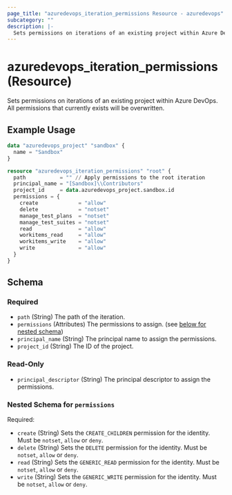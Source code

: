 ```yaml
---
page_title: "azuredevops_iteration_permissions Resource - azuredevops"
subcategory: ""
description: |-
  Sets permissions on iterations of an existing project within Azure DevOps. All permissions that currently exists will be overwritten.
---
```


# azuredevops_iteration_permissions (Resource)

Sets permissions on iterations of an existing project within Azure DevOps. All permissions that currently exists will be overwritten.

## Example Usage

```terraform
data "azuredevops_project" "sandbox" {
  name = "Sandbox"
}

resource "azuredevops_iteration_permissions" "root" {
  path           = "" // Apply permissions to the root iteration
  principal_name = "[Sandbox]\\Contributors"
  project_id     = data.azuredevops_project.sandbox.id
  permissions = {
    create             = "allow"
    delete             = "notset"
    manage_test_plans  = "notset"
    manage_test_suites = "notset"
    read               = "allow"
    workitems_read     = "allow"
    workitems_write    = "allow"
    write              = "allow"
  }
}
```

<!-- schema generated by tfplugindocs -->
## Schema

### Required

- `path` (String) The path of the iteration.
- `permissions` (Attributes) The permissions to assign. (see [below for nested schema](#nestedatt--permissions))
- `principal_name` (String) The principal name to assign the permissions.
- `project_id` (String) The ID of the project.

### Read-Only

- `principal_descriptor` (String) The principal descriptor to assign the permissions.

<a id="nestedatt--permissions"></a>
### Nested Schema for `permissions`

Required:

- `create` (String) Sets the `CREATE_CHILDREN` permission for the identity. Must be `notset`, `allow` or `deny`.
- `delete` (String) Sets the `DELETE` permission for the identity. Must be `notset`, `allow` or `deny`.
- `read` (String) Sets the `GENERIC_READ` permission for the identity. Must be `notset`, `allow` or `deny`.
- `write` (String) Sets the `GENERIC_WRITE` permission for the identity. Must be `notset`, `allow` or `deny`.
